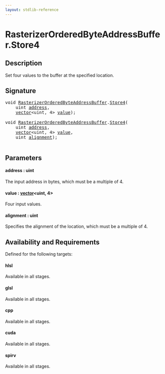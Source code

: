 ```yaml
---
layout: stdlib-reference
---
```


# RasterizerOrderedByteAddressBuffer\.Store4

## Description

Set four values to the buffer at the specified location.



## Signature 

<pre>
<span class="code_keyword">void</span> <a href="../index.html" class="code_type">RasterizerOrderedByteAddressBuffer</a>.<a href=".html">Store4</a>(
    <span class="code_keyword">uint</span> <a href=".html#decl-address" class="code_param">address</a>,
    <a href="../../vector/index.html" class="code_type">vector</a>&lt;<span class="code_keyword">uint</span>, 4&gt; <a href=".html#decl-value" class="code_param">value</a>);

<span class="code_keyword">void</span> <a href="../index.html" class="code_type">RasterizerOrderedByteAddressBuffer</a>.<a href=".html">Store4</a>(
    <span class="code_keyword">uint</span> <a href=".html#decl-address" class="code_param">address</a>,
    <a href="../../vector/index.html" class="code_type">vector</a>&lt;<span class="code_keyword">uint</span>, 4&gt; <a href=".html#decl-value" class="code_param">value</a>,
    <span class="code_keyword">uint</span> <a href=".html#decl-alignment" class="code_param">alignment</a>);

</pre>

## Parameters

####  <a id="decl-address"></a>address  : uint
The input address in bytes, which must be a multiple of 4.

####  <a id="decl-value"></a>value  : [vector](../../vector/index.html)\<uint, 4\>
Four input values.

####  <a id="decl-alignment"></a>alignment  : uint
Specifies the alignment of the location, which must be a multiple of 4.


## Availability and Requirements

Defined for the following targets:

#### hlsl
Available in all stages.

#### glsl
Available in all stages.

#### cpp
Available in all stages.

#### cuda
Available in all stages.

#### spirv
Available in all stages.



